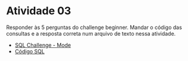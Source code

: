 <h1> Atividade 03 </h1>
<p>
    Responder às 5 perguntas do challenge beginner. Mandar o código das consultas e a resposta correta num arquivo de texto nessa atividade.
</p>
<ul>
    <li> <a href = "https://mode.com/sql-challenge/"> SQL Challenge - Mode </a> </li>
    <li> <a href = "https://github.com/josec-junior/UEPB/blob/main/BancoDeDadosII_2023.1/Atividades/Atividade03/atividade03.sql"> Código SQL </a> </li>
</ul>
